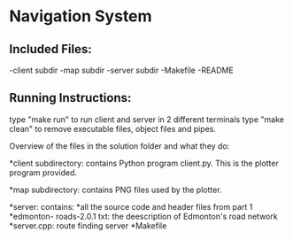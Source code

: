 # Navigation System

## Included Files: 
-client subdir
-map subdir
-server subdir
-Makefile
-README

## Running Instructions:

type "make run" to run client and server in 2 different terminals
type "make clean" to remove executable files, object files and pipes.

Overview of the files in the solution folder and what they do:

*client subdirectory: contains Python program client.py. This is the plotter program provided.

*map subdirectory: contains PNG files used by the plotter.

*server: contains: 
		*all the source code and header files from part 1
		*edmonton- roads-2.0.1 txt: the deescription of Edmonton's road network
		*server.cpp: route finding server
		*Makefile
